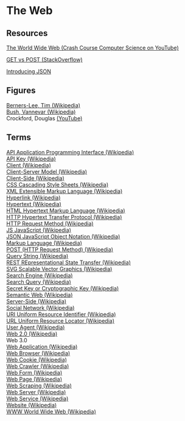 # The Web

## Resources

[The World Wide Web (Crash Course Computer Science on YouTube)](https://www.youtube.com/watch?v=guvsH5OFizE)<br>

[GET vs POST (StackOverflow)](https://stackoverflow.com/questions/3477333/what-is-the-difference-between-post-and-get)<br>

[Introducing JSON](https://www.json.org/json-en.html)<br>

## Figures

[Berners-Lee, Tim (Wikipedia)](https://en.wikipedia.org/wiki/Tim_Berners-Lee)<br>
[Bush, Vannevar (Wikipedia)](https://en.wikipedia.org/wiki/Vannevar_Bush)<br>
Crockford, Douglas [(YouTube)](https://www.youtube.com/playlist?list=PLEzQf147-uEoNCeDlRrXv6ClsLDN-HtNm)<br>

## Terms

[API Application Programming Interface (Wikipedia)](https://en.wikipedia.org/wiki/API)<br>
[API Key (Wikipedia)](https://en.wikipedia.org/wiki/Application_programming_interface_key)<br>
[Client (Wikipedia)](https://en.wikipedia.org/wiki/Client_(computing))<br>
[Client-Server Model (Wikipedia)](https://en.wikipedia.org/wiki/Client–server_model)<br>
[Client-Side (Wikipedia)](https://en.wikipedia.org/wiki/Client-side)<br>
[CSS Cascading Style Sheets (Wikipedia)](https://en.wikipedia.org/wiki/CSS)<br>
[XML Extensible Markup Language (Wikipedia)](https://en.wikipedia.org/wiki/XML)<br>
[Hyperlink (Wikipedia)](https://en.wikipedia.org/wiki/Hyperlink)<br>
[Hypertext (Wikipedia)](https://en.wikipedia.org/wiki/Hypertext)<br>
[HTML Hypertext Markup Language (Wikipedia)](https://en.wikipedia.org/wiki/HTML)<br>
[HTTP Hypertext Transfer Protocol (Wikipedia)](https://en.wikipedia.org/wiki/Hypertext_Transfer_Protocol)<br>
[HTTP Request Method (Wikipedia)](https://en.wikipedia.org/wiki/Hypertext_Transfer_Protocol#Request_methods)<br>
[JS JavaScript (Wikipedia)](https://en.wikipedia.org/wiki/JavaScript)<br>
[JSON JavaScript Object Notation (Wikipedia)](https://en.wikipedia.org/wiki/JSON)<br>
[Markup Language (Wikipedia)](https://en.wikipedia.org/wiki/Markup_language)<br>
[POST (HTTP Request Method) (Wikipedia)](https://en.wikipedia.org/wiki/POST_(HTTP))<br>
[Query String (Wikipedia)](https://en.wikipedia.org/wiki/Query_string)<br>
[REST REpresentational State Transfer (Wikipedia)](https://en.wikipedia.org/wiki/Representational_state_transfer)<br>
[SVG Scalable Vector Graphics (Wikipedia)](https://en.wikipedia.org/wiki/Scalable_Vector_Graphics)<br>
[Search Engine (Wikipedia)](https://en.wikipedia.org/wiki/Search_engine)<br>
[Search Query (Wikipedia)](https://en.wikipedia.org/wiki/Web_search_query)<br>
[Secret Key or Cryptographic Key (Wikipedia)](https://en.wikipedia.org/wiki/Key_(cryptography))<br>
[Semantic Web (Wikipedia)](https://en.wikipedia.org/wiki/Semantic_Web)<br>
[Server-Side (Wikipedia)](https://en.wikipedia.org/wiki/Server-side)<br>
[Social Network (Wikipedia)](https://en.wikipedia.org/wiki/Social_network)<br>
[URI Uniform Resource Identifier (Wikipedia)](https://en.wikipedia.org/wiki/Uniform_Resource_Identifier)<br>
[URL Uniform Resource Locator (Wikipedia)](https://en.wikipedia.org/wiki/URL)<br>
[User Agent (Wikipedia)](https://en.wikipedia.org/wiki/User_agent)<br>
[Web 2.0 (Wikipedia)](https://en.wikipedia.org/wiki/Web_2.0)<br>
Web 3.0<br>
[Web Application (Wikipedia)](https://en.wikipedia.org/wiki/Web_application)<br>
[Web Browser (Wikipedia)](https://en.wikipedia.org/wiki/Web_browser)<br>
[Web Cookie (Wikipedia)](https://en.wikipedia.org/wiki/HTTP_cookie)<br>
[Web Crawler (Wikipedia)](https://en.wikipedia.org/wiki/Web_crawler)<br>
[Web Form (Wikipedia)](https://en.wikipedia.org/wiki/Form_(HTML))<br>
[Web Page (Wikipedia)](https://en.wikipedia.org/wiki/Web_page)<br>
[Web Scraping (Wikipedia)](https://en.wikipedia.org/wiki/Web_scraping)<br>
[Web Server (Wikipedia)](https://en.wikipedia.org/wiki/Web_server)<br>
[Web Service (Wikipedia)](https://en.wikipedia.org/wiki/Web_service)<br>
[Website (Wikipedia)](https://en.wikipedia.org/wiki/Website)<br>
[WWW World Wide Web (Wikipedia)](https://en.wikipedia.org/wiki/World_Wide_Web)<br>